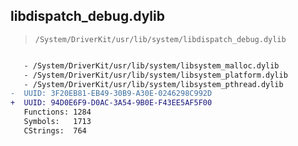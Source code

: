 ## libdispatch_debug.dylib

> `/System/DriverKit/usr/lib/system/libdispatch_debug.dylib`

```diff

   - /System/DriverKit/usr/lib/system/libsystem_malloc.dylib
   - /System/DriverKit/usr/lib/system/libsystem_platform.dylib
   - /System/DriverKit/usr/lib/system/libsystem_pthread.dylib
-  UUID: 3F20EB81-EB49-30B9-A30E-0246298C992D
+  UUID: 94D0E6F9-D0AC-3A54-9B0E-F43EE5AF5F00
   Functions: 1284
   Symbols:   1713
   CStrings:  764

```
